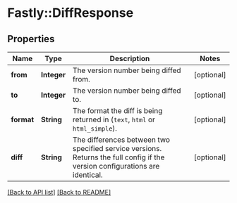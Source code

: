 # Fastly::DiffResponse

## Properties

| Name | Type | Description | Notes |
| ---- | ---- | ----------- | ----- |
| **from** | **Integer** | The version number being diffed from. | [optional] |
| **to** | **Integer** | The version number being diffed to. | [optional] |
| **format** | **String** | The format the diff is being returned in (`text`, `html` or `html_simple`). | [optional] |
| **diff** | **String** | The differences between two specified service versions. Returns the full config if the version configurations are identical. | [optional] |

[[Back to API list]](../../README.md#endpoints) [[Back to README]](../../README.md)

